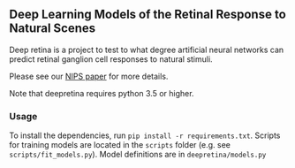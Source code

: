 ## Deep Learning Models of the Retinal Response to Natural Scenes
Deep retina is a project to test to what degree artificial neural networks can predict retinal ganglion cell responses to natural stimuli.

Please see our [NIPS paper](https://arxiv.org/abs/1702.01825) for more details.

Note that deepretina requires python 3.5 or higher.

### Usage
To install the dependencies, run `pip install -r requirements.txt`. Scripts for training models are located in the `scripts` folder (e.g. see `scripts/fit_models.py`). Model definitions are in `deepretina/models.py`
